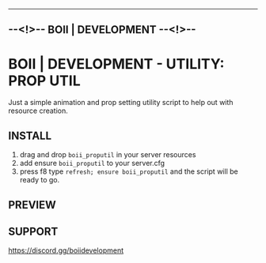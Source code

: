 ----------------------------------
--<!>-- BOII | DEVELOPMENT --<!>--
----------------------------------

# BOII | DEVELOPMENT - UTILITY: PROP UTIL

Just a simple animation and prop setting utility script to help out with resource creation.

## INSTALL

1. drag and drop `boii_proputil` in your server resources
2. add ensure `boii_proputil` to your server.cfg
3. press f8 type `refresh; ensure boii_proputil` and the script will be ready to go.

## PREVIEW

## SUPPORT
https://discord.gg/boiidevelopment